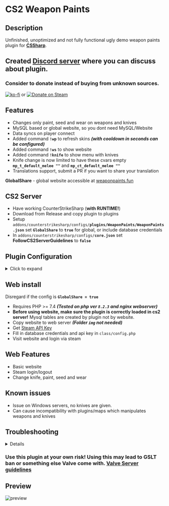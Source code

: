 # CS2 Weapon Paints

## Description
Unfinished, unoptimized and not fully functional ugly demo weapon paints plugin for **[CSSharp](https://docs.cssharp.dev/docs/guides/getting-started.html)**. 

## Created [Discord server](https://discord.gg/d9CvaYPSFe) where you can discuss about plugin.

### Consider to donate instead of buying from unknown sources.
[![ko-fi](https://ko-fi.com/img/githubbutton_sm.svg)](https://ko-fi.com/E1E2G0P2O) or [![Donate on Steam](https://github.com/Nereziel/cs2-WeaponPaints/assets/32937653/a0d53822-4ca7-4caf-83b4-e1a9b5f8c94e)](https://steamcommunity.com/tradeoffer/new/?partner=41515647&token=gW2W-nXE)

## Features
- Changes only paint, seed and wear on weapons and knives
- MySQL based or global website, so you dont need MySQL/Website
- Data syncs on player connect
- Added command **`!wp`** to refresh skins ***(with cooldown in seconds can be configured)***
- Added command **`!ws`** to show website
- Added command **`!knife`** to show menu with knives
- Knife change is now limited to have these cvars empty **`mp_t_default_melee ""`** and **`mp_ct_default_melee ""`**
- Translations support, submit a PR if you want to share your translation

**GlobalShare** - global website accessible at [weaponpaints.fun](https://weaponpaints.fun/)

## CS2 Server
- Have working CounterStrikeSharp (**with RUNTIME!**)
- Download from Release and copy plugin to plugins
- Setup `addons/counterstrikesharp/configs/`**`plugins/WeaponPaints/WeaponPaints.json`** set **`GlobalShare`** to **`true`** for global, or include database credentials
- In `addons/counterstrikesharp/configs/`**`core.json`** set **FollowCS2ServerGuidelines** to **`false`**

## Plugin Configuration
<details>
  <summary>Click to expand</summary>
<code><pre>{
	"Version": 4, // Don't touch
	"DatabaseHost": "", // MySQL host (required if GlobalShare = false)
	"DatabasePort": 3306, // MySQL port (required if GlobalShare = false)
	"DatabaseUser": "", // MySQL username (required if GlobalShare = false)
	"DatabasePassword": "", // MySQL user password (required if GlobalShare = false)
	"DatabaseName": "", // MySQL database name (required if GlobalShare = false)
	"GlobalShare": false, // Enable or disable GlobalShare, plugin can work without mysql credentials but with shared website at weaponpaints.fun
	"CmdRefreshCooldownSeconds": 60, // Cooldown time in refreshing skins (!wp command)
	"Prefix": "[WeaponPaints]", // Prefix every chat message
	"Website": "example.com/skins", // Website used in WebsiteMessageCommand (!ws command)
"Messages": {
	"WebsiteMessageCommand": "Visit {WEBSITE} where you can change skins.", // Information about website where player can change skins (!ws command) Set to empty to disable
	"SynchronizeMessageCommand": "Type !wp to synchronize chosen skins.", // Information about skins refreshing (!ws command) Set to empty to disable
	"KnifeMessageCommand": "Type !knife to open knife menu.", // Information about knife menu (!ws command) Set to empty to disable
	"CooldownRefreshCommand": "You can\u0027t refresh weapon paints right now.", // Cooldown information (!wp command) Set to empty to disable
	"SuccessRefreshCommand": "Refreshing weapon paints.", // Information about refreshing skins (!wp command) Set to empty to disable
	"ChosenKnifeMenu": "You have chosen {KNIFE} as your knife.", // Information about choosen knife (!knife command) Set to empty to disable
	"ChosenSkinMenu": "You have chosen {SKIN} as your skin.", // Information about choosen skin (!skins command) Set to empty to disable
	"ChosenKnifeMenuKill": "To correctly apply skin for knife, you need to type !kill.", // Information about suicide after knife selection (!knife command) Set to empty to disable
	"KnifeMenuTitle": "Knife Menu.",  // Menu title (!knife menu)
	"WeaponMenuTitle": "Weapon Menu.", // Menu title (!skins menu)
	"SkinMenuTitle": "Select skin for {WEAPON}" // Menu title (!skins menu, after weapon select)
},
"Additional": {
	"SkinVisibilityFix": true, // Enable or disable fix for skin visibility
	"KnifeEnabled": true, // Enable or disable knife feature
	"SkinEnabled": true, // Enable or disable skin feature
	"CommandWpEnabled": true, // Enable or disable refreshing command
	"CommandKillEnabled": true, // Enable or disable kill command
	"CommandKnife": "knife", // Name of knife menu command, u can change to for e.g, knives
	"CommandSkin": "ws", // Name of skin information command, u can change to for e.g, skins
	"CommandSkinSelection": "skins", // Name of skins menu command, u can change to for e.g, weapons
	"CommandRefresh": "wp", // Name of skin refreshing command, u can change to for e.g, refreshskins
	"CommandKill": "kill", // Name of kill command, u can change to for e.g, suicide
	"GiveRandomKnife": false,  // Give random knife to players if they didn't choose
	"GiveRandomSkins": false  // Give random skins to players if they didn't choose
},

"ConfigVersion": 4  // Don't touch
}</pre></code>
</details>
    
## Web install
Disregard if the config is **`GlobalShare = true`**
- Requires PHP >= 7.4 ***(Tested on php ver **`8.2.3`** and nginx webserver)***
- **Before using website, make sure the plugin is correctly loaded in cs2 server!** Mysql tables are created by plugin not by website.
- Copy website to web server ***(Folder `img` not needed)***
- Get [Steam API Key](https://steamcommunity.com/dev/apikey)
- Fill in database credentials and api key in `class/config.php`
- Visit website and login via steam

## Web Features
- Basic website
- Steam login/logout
- Change knife, paint, seed and wear

## Known issues
- Issue on Windows servers, no knives are given.
- Can cause incompatibility with plugins/maps which manipulates weapons and knives

## Troubleshooting
<details>
**Skins are not changing:**
Set FollowCSGOGuidelines to false in cssharp’s core.jcon config

**Database error table does not exists:**
Plugin is not loaded or configured with mysql credentials. Tables are auto-created by plugin.

**Knives are disappearing:**
Set in config GiveKnifeAfterRemove to true 
</details>

### Use this plugin at your own risk! Using this may lead to GSLT ban or something else Valve come with. [Valve Server guidelines](https://blog.counter-strike.net/index.php/server_guidelines/)

## Preview
![preview](https://github.com/Nereziel/cs2-WeaponPaints/blob/main/website/preview.png?raw=true)
